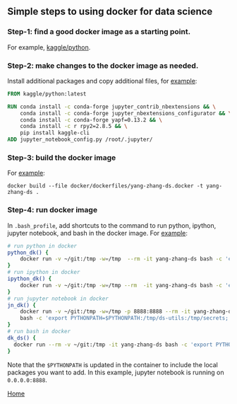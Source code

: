 ## Simple steps to using docker for data science

### Step-1: find a good docker image as a starting point.
For example, [kaggle/python](https://github.com/Kaggle/docker-python).

### Step-2: make changes to the docker image as needed.
Install additional packages and copy additional files, for [example](https://github.com/yang-zhang/yang-zhang.github.io/blob/master/ds_env/docker/dockerfiles/yang-zhang-ds.docker):
```dockerfile
FROM kaggle/python:latest

RUN conda install -c conda-forge jupyter_contrib_nbextensions && \
    conda install -c conda-forge jupyter_nbextensions_configurator && \
    conda install -c conda-forge yapf=0.13.2 && \
    conda install -c r rpy2=2.8.5 && \
    pip install kaggle-cli
ADD jupyter_notebook_config.py /root/.jupyter/
```

### Step-3: build the docker image
For [example](https://github.com/yang-zhang/ds-env/blob/master/setup_docker.md):
```
docker build --file docker/dockerfiles/yang-zhang-ds.docker -t yang-zhang-ds .
```

### Step-4: run docker image
In `.bash_profile`, add shortcuts to the command to run python, ipython, jupyter notebook, and bash in the docker image. For [example](https://github.com/yang-zhang/ds-env/blob/master/setup_docker.md):
```bash
# run python in docker
python_dk() {
    docker run -v ~/git:/tmp -w=/tmp  --rm -it yang-zhang-ds bash -c 'export PYTHONPATH=$PYTHONPATH:/tmp/ds-utils:/tmp/secrets; python "$@"'
}
# run ipython in docker
ipython_dk() {
    docker run -v ~/git:/tmp -w=/tmp --rm  -it yang-zhang-ds bash -c 'export PYTHONPATH=$PYTHONPATH:/tmp/ds-utils:/tmp/secrets; ipython'
}
# run jupyter notebook in docker
jn_dk() {
    docker run -v ~/git:/tmp -w=/tmp -p 8888:8888 --rm -it yang-zhang-ds \
    bash -c 'export PYTHONPATH=$PYTHONPATH:/tmp/ds-utils:/tmp/secrets; jupyter notebook --no-browser --allow-root --ip="0.0.0.0" --notebook-dir=/tmp'
}
# run bash in docker
dk_ds() {
  docker run --rm -v ~/git:/tmp -it yang-zhang-ds bash -c 'export PYTHONPATH=$PYTHONPATH:/tmp/ds-utils:/tmp/secrets; bash'
}
```
Note that the `$PYTHONPATH` is updated in the container to include the local packages you want to add. In this example, jupyter notebook is running on `0.0.0.0:8888`.

[Home](https://yang-zhang.github.io/)
